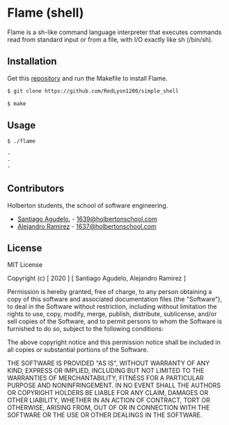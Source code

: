 # Flame (shell)

Flame is a sh-like command language interpreter that executes commands read from standard input or from a file, with I/O exactly like sh (/bin/sh).

## Installation

Get this [repository](https://github.com/RedLyon1200/simple_shell) and run the Makefile to install Flame.


```bash
$ git clone https://github.com/RedLyon1200/simple_shell

$ make
```

## Usage



```bash
$ ./flame

- 
-
-
```

## Contributors
Holberton students, the school of software engineering.

- [Santiago Agudelo.](https://github.com/RedLyon1200) - 1639@holbertonschool.com
- [Alejandro Ramirez](https://github.com/FatChicken277) - 1637@holbertonschool.com


## License

MIT License

Copyright (c) [ 2020 ] [ Santiago Agudelo, Alejandro Ramirez ]

Permission is hereby granted, free of charge, to any person obtaining a copy
of this software and associated documentation files (the "Software"), to deal
in the Software without restriction, including without limitation the rights
to use, copy, modify, merge, publish, distribute, sublicense, and/or sell
copies of the Software, and to permit persons to whom the Software is
furnished to do so, subject to the following conditions:

The above copyright notice and this permission notice shall be included in all
copies or substantial portions of the Software.

THE SOFTWARE IS PROVIDED "AS IS", WITHOUT WARRANTY OF ANY KIND, EXPRESS OR
IMPLIED, INCLUDING BUT NOT LIMITED TO THE WARRANTIES OF MERCHANTABILITY,
FITNESS FOR A PARTICULAR PURPOSE AND NONINFRINGEMENT. IN NO EVENT SHALL THE
AUTHORS OR COPYRIGHT HOLDERS BE LIABLE FOR ANY CLAIM, DAMAGES OR OTHER
LIABILITY, WHETHER IN AN ACTION OF CONTRACT, TORT OR OTHERWISE, ARISING FROM,
OUT OF OR IN CONNECTION WITH THE SOFTWARE OR THE USE OR OTHER DEALINGS IN THE
SOFTWARE.
